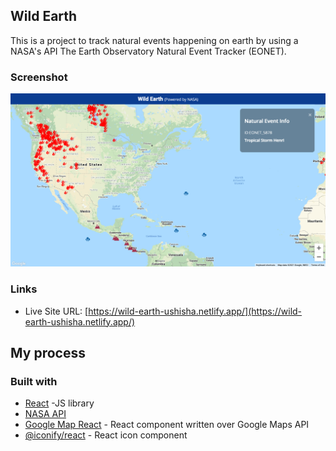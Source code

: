 ## Wild Earth

This is a project to track natural events happening on earth by using a NASA's API The Earth Observatory Natural Event Tracker (EONET).

### Screenshot

![./screenshot.png](./screenshot.png)

### Links

- Live Site URL: [https://wild-earth-ushisha.netlify.app/](https://wild-earth-ushisha.netlify.app/)

## My process

### Built with

- [React](https://reactjs.org/) -JS library 
- [NASA API](https://api.nasa.gov/)
- [Google Map React](https://www.npmjs.com/package/google-map-react) - React component written over Google Maps API
- [@iconify/react](https://www.npmjs.com/package/@iconify/react) - React icon component

